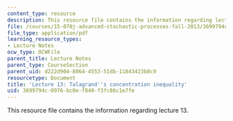 ```yaml
---
content_type: resource
description: This resource file contains the information regarding lecture 13.
file: /courses/15-070j-advanced-stochastic-processes-fall-2013/3699794c0976bc0ef849f3fc86c1e7fe_MIT15_070JF13_Lec13.pdf
file_type: application/pdf
learning_resource_types:
- Lecture Notes
ocw_type: OCWFile
parent_title: Lecture Notes
parent_type: CourseSection
parent_uid: d222d904-8064-4553-51db-11843423b8c9
resourcetype: Document
title: 'Lecture 13: Talagrand''s concentration inequality'
uid: 3699794c-0976-bc0e-f849-f3fc86c1e7fe
---
```

This resource file contains the information regarding lecture 13.

